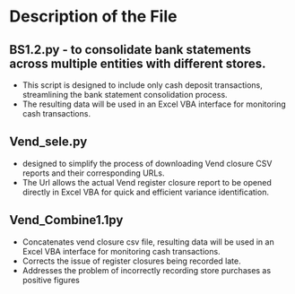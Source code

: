 # Description of the File

## BS1.2.py - to consolidate bank statements across multiple entities with different stores. 
- This script is designed to include only cash deposit transactions, streamlining the bank statement consolidation process. 
- The resulting data will be used in an Excel VBA interface for monitoring cash transactions.

## Vend_sele.py
- designed to simplify the process of downloading Vend closure CSV reports and their corresponding URLs. 
- The Url allows the actual Vend register closure report to be opened directly in Excel VBA for quick and efficient variance identification. 

## Vend_Combine1.1py 
- Concatenates vend closure csv file, resulting data will be used in an Excel VBA interface for monitoring cash transactions.
- Corrects the issue of register closures being recorded late.
- Addresses the problem of incorrectly recording store purchases as positive figures
